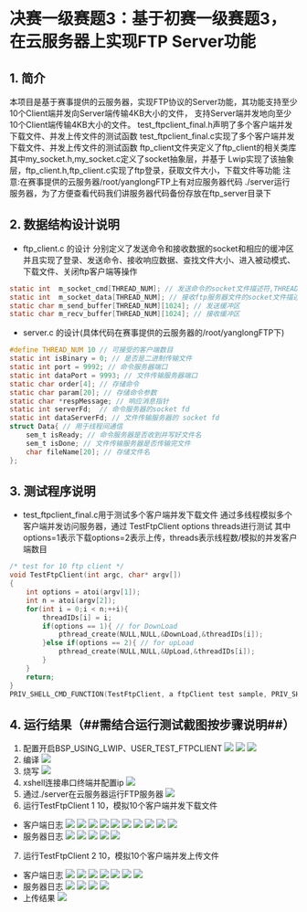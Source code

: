 # 决赛一级赛题3：基于初赛一级赛题3，在云服务器上实现FTP Server功能

## 1. 简介
本项目是基于赛事提供的云服务器，实现FTP协议的Server功能，其功能支持至少10个Client端并发向Server端传输4KB大小的文件，
支持Server端并发地向至少10个Client端传输4KB大小的文件。
test_ftpclient_final.h声明了多个客户端并发下载文件、并发上传文件的测试函数
test_ftpclient_final.c实现了多个客户端并发下载文件、并发上传文件的测试函数
ftp_client文件夹定义了ftp_client的相关类库其中my_socket.h,my_socket.c定义了socket抽象层，并基于
Lwip实现了该抽象层，ftp_client.h,ftp_client.c实现了ftp登录，获取文件大小，下载文件等功能
注意:在赛事提供的云服务器/root/yanglongFTP上有对应服务器代码 ./server运行服务器，为了方便查看代码我们讲服务器代码备份存放在ftp_server目录下
## 2. 数据结构设计说明
- ftp_client.c 的设计
分别定义了发送命令和接收数据的socket和相应的缓冲区并且实现了登录、发送命令、接收响应数据、查找文件大小、进入被动模式、下载文件、关闭ftp客户端等操作
```c
static int  m_socket_cmd[THREAD_NUM]; // 发送命令的socket文件描述符,THREAD_NUM表示线程数目，用来模拟多个客户端并发访问
static int  m_socket_data[THREAD_NUM]; // 接收ftp服务器文件的socket文件描述符
static char m_send_buffer[THREAD_NUM][1024]; // 发送缓冲区
static char m_recv_buffer[THREAD_NUM][1024]; // 接收缓冲区
```
- server.c 的设计(具体代码在赛事提供的云服务器的/root/yanglongFTP下)
```c
#define THREAD_NUM 10 // 可接受的客户端数目
static int isBinary = 0; // 是否是二进制传输文件
static int port = 9992; // 命令服务器端口
static int dataPort = 9993; // 文件传输服务器端口
static char order[4]; // 存储命令
static char param[20]; // 存储命令参数
static char *respMessage; // 响应消息指针
static int serverFd;  // 命令服务器的socket fd
static int dataServerFd; // 文件传输服务器的 socket fd
struct Data{ // 用于线程间通信
    sem_t isReady; // 命令服务器是否收到并写好文件名
    sem_t isDone; // 文件传输服务器是否传输完文件
    char fileName[20]; // 存储文件名
};
```
## 3. 测试程序说明
- test_ftpclient_final.c用于测试多个客户端并发下载文件
通过多线程模拟多个客户端并发访问服务器，通过 TestFtpClient options threads进行测试
其中options=1表示下载options=2表示上传，threads表示线程数/模拟的并发客户端数目
```c
/* test for 10 ftp client */
void TestFtpClient(int argc, char* argv[])
{
    int options = atoi(argv[1]);
    int n = atoi(argv[2]);
    for(int i = 0;i < n;++i){
        threadIDs[i] = i;
        if(options == 1){ // for DownLoad
            pthread_create(NULL,NULL,&DownLoad,&threadIDs[i]);
        }else if(options == 2){ // for upLoad
            pthread_create(NULL,NULL,&UpLoad,&threadIDs[i]);
        }
    }
    return;
}
PRIV_SHELL_CMD_FUNCTION(TestFtpClient, a ftpClient test sample, PRIV_SHELL_CMD_MAIN_ATTR);
```

## 4. 运行结果（##需结合运行测试截图按步骤说明##）
1. 配置开启BSP_USING_LWIP、USER_TEST_FTPCLIENT
![](./img/image.png)
![](./img/image-1.png)
![](./img/image-2.png)
2. 编译
![](./img/image-3.png)
3. 烧写
![](./img/image-4.png)
4. xshell连接串口终端并配置ip
![](./img/image-5.png)
5. 通过./server在云服务器运行FTP服务器
![](./img/image-6.png)
6. 运行TestFtpClient 1 10，模拟10个客户端并发下载文件
- 客户端日志
![](./img/image-7.png)
![](./img/image-8.png)
![](./img/image-9.png)
![](./img/image-10.png)
![](./img/image-11.png)
![](./img/image-12.png)
![](./img/image-13.png)
![](./img/image-14.png)
![](./img/image-15.png)
![](./img/image-16.png)
- 服务器日志
![](./img/image-17.png)
![](./img/image-18.png)
![](./img/image-19.png)
![](./img/image-20.png)
![](./img/image-21.png)
7. 运行TestFtpClient 2 10，模拟10个客户端并发上传文件
- 客户端日志
![](./img/image-22.png)
![](./img/image-23.png)
![](./img/image-24.png)
![](./img/image-25.png)
![](./img/image-26.png)
![](./img/image-27.png)
![](./img/image-28.png)
- 服务器日志
![](./img/image-29.png)
![](./img/image-30.png)
![](./img/image-31.png)
![](./img/image-32.png)
- 上传结果
![](./img/image-33.png)